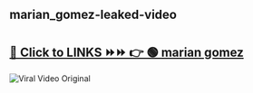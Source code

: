 
 ## marian_gomez-leaked-video 

# <h2><a href="https://clipsfans.com/marian_gomez&ref=git">🔗 Click to LINKS ⏩⏩ 👉 🟢 marian gomez </a></h2>

<a href="https://clipsfans.com/marian_gomez&ref=git" rel="nofollow" data-target="animated-image.originalLink"><img src="https://i.ibb.co.com/xMMVF88/686577567.gif" alt="Viral Video Original" style="max-width: 100%; display: inline-block;" data-target="animated-image.originalImage"></a>
